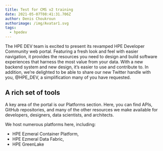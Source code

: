 ```yaml
---
title: Test for CMS v2 training
date: 2021-05-07T08:41:31.706Z
author: Denis Choukroun
authorimage: /img/Avatar1.svg
tags:
  - hpedev
---
```

The HPE DEV team is excited to present its revamped HPE Developer Community web portal. Featuring a fresh look and feel with easier navigation, it provides the resources you need to design and build software experiences that harness the most value from your data. With a new backend system and new design, it’s easier to use and contribute to. In addition, we’re delighted to be able to share our new Twitter handle with you, @HPE_DEV, a simplification many of you have requested.

## A rich set of tools

A key area of the portal is our Platforms section. Here, you can find APIs, GitHub repositories, and many of the other resources we make available for developers, designers, data scientists, and architects. 

We host numerous platforms here, including:

* HPE Ezmeral Container Platform, 
* HPE Ezmeral Data Fabric, 
* HPE GreenLake